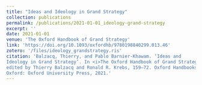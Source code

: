 ```yaml
---
title: "Ideas and Ideology in Grand Strategy"
collection: publications
permalink: /publications/2021-01-01_ideology-grand-strategy
excerpt: ''
date: 2021-01-01
venue: 'The Oxford Handbook of Grand Strategy'
link: 'https://doi.org/10.1093/oxfordhb/9780198840299.013.46'
zotero: '/files/ideology_grandstrategy.ris'
citation: 'Balzacq, Thierry, and Pablo Barnier-Khawam. ‘Ideas and
Ideology in Grand Strategy’. In <i>The Oxford Handbook of Grand Strategy</i>,
edited by Thierry Balzacq and Ronald R. Krebs, 159–72. Oxford Handbooks Series.
Oxford: Oxford University Press, 2021.'
---
```

